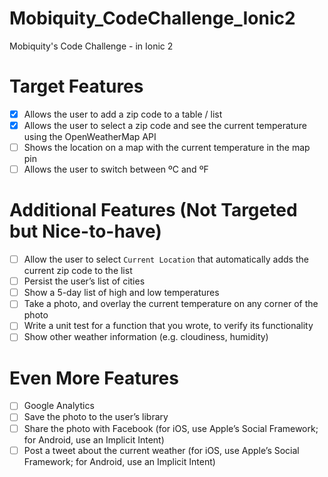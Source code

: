 # Mobiquity_CodeChallenge_Ionic2
Mobiquity's Code Challenge - in Ionic 2

# Target Features
- [x] Allows the user to add a zip code to a table / list
- [x] Allows the user to select a zip code and see the current temperature using the OpenWeatherMap API
- [ ] Shows the location on a map with the current temperature in the map pin
- [ ] Allows the user to switch between ºC and ºF

# Additional Features (Not Targeted but Nice-to-have)
- [ ] Allow the user to select `Current Location` that automatically adds the current zip code to the list
- [ ] Persist the user’s list of cities
- [ ] Show a 5-day list of high and low temperatures
- [ ] Take a photo, and overlay the current temperature on any corner of the photo
- [ ] Write a unit test for a function that you wrote, to verify its functionality
- [ ] Show other weather information (e.g. cloudiness, humidity)

# Even More Features
- [ ] Google Analytics
- [ ] Save the photo to the user’s library
- [ ] Share the photo with Facebook (for iOS, use Apple’s Social Framework; for Android, use an Implicit Intent)
- [ ] Post a tweet about the current weather (for iOS, use Apple’s Social Framework; for Android, use an Implicit Intent)